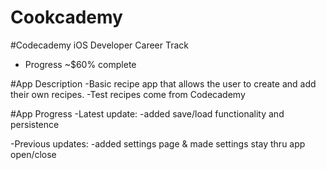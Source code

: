# Cookcademy
#Codecademy iOS Developer Career Track
- Progress ~$60% complete

#App Description
-Basic recipe app that allows the user to create and add their own recipes.
-Test recipes come from Codecademy

#App Progress
-Latest update: -added save/load functionality and persistence

-Previous updates: 
    -added settings page & made settings stay thru app open/close
